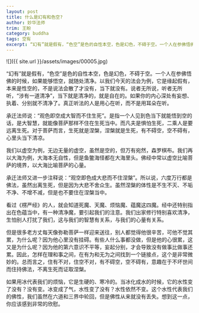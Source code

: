 ```yaml
---
layout: post
title: 什么是幻有和色空?
author: 妙华法师
trim: 王盼
category: buddha
tags: 空有
excerpt: “幻有”就是假有，“色空”是色的自性本空，色是幻色，不碍于空。一个人在参佛悟佛的时候，如果能够悟空，就随处清净。以我们今天的法会为例，它是缘起假有，本来是性空的，不是说法会散了才没有，当下就没有。说者无所说，听者无所听，“涉有一道清净”，当下就是清净的，就是自在的。如果你的内心深处有妄想、执着、分别就不清净了。真正听法的人是用心在听，而不是用耳朵在听。
---
```


![]({{ site.url }}/assets/images/00005.jpg)

“幻有”就是假有，“色空”是色的自性本空，色是幻色，不碍于空。一个人在参佛悟佛的时候，如果能够悟空，就随处清净。以我们今天的法会为例，它是缘起假有，本来是性空的，不是说法会散了才没有，当下就没有。说者无所说，听者无所听，“涉有一道清净”，当下就是清净的，就是自在的。如果你的内心深处有妄想、执着、分别就不清净了。真正听法的人是用心在听，而不是用耳朵在听。

承迁法师说：“观色即空成大智而不住生死”。是指一个人见到色当下就能悟到空的话，是大智慧，就能像菩萨那样不住在生死当中。而凡夫是惧怕生死，二乘人是要远离生死。对于菩萨而言，生死就是涅槃，涅槃就是生死，有不碍空，空不碍有，心里头当下清凉。

我们以虚空为例，无边无量的虚空，虽然是空的，但万有宛然，森罗棋布。我们再以大海为例，大海本无自性，但是鱼鳖海怪都在大海里头。佛经中常以虚空比喻菩萨的境界，以大海比喻菩萨的心量。

承迁法师又进一步注释说：“观空即色成大悲而不住涅槃”。所以说，六度万行都是佛法，虽然出离生死，但是因为大悲不舍众生。虽然涅槃的体性是不生不灭、不垢不净、不增不减，但是也不要住在涅槃当中。

看过《楞严经》的人，就会知道死魔、天魔、烦恼魔、蕴魔这四魔。经中还特别指出在色蕴当中，有一种清净魔，要引起我们的注意。我们出家修行特别喜欢清净，生怕别人打扰了我们，这与我们的智慧有关系，与我们的心量有关系。

但是很多老方丈每天像弥勒菩萨一样迎来送往，别人都觉得他很辛苦，可他不觉其累，为什么呢？因为他心里没有挂碍。有些人什么事都没做，但是他的心很累，这又是为什么呢？因为他的第六意识不平等，妄起分别，才会导致没有做事比做事还累。因此，怎样在理和事之间，在有为和无为之间找到一个链接点，这个是非常微妙的。总而言之，住有不对，住空不对，有不碍空，空不碍有，意趣在于不坏世间而住持佛法，不离生死而证取涅槃。

如果用冰代表我们的烦恼，它是生硬的、寒冷的。当冰化成水的时候，它的水性变了没有？没有变。冰变成了气，水性变了没有？水性依然不变。这个水性代表我们的佛性，我们虽然在六道和三界中轮回，但是佛性从来就没有丢失。想到这一点，你应该感到非常的欣慰。
